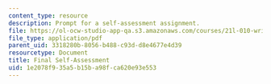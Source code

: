 ```yaml
---
content_type: resource
description: Prompt for a self-assessment assignment.
file: https://ol-ocw-studio-app-qa.s3.amazonaws.com/courses/21l-010-writing-with-shakespeare-fall-2010/1e2078f935a5b15ba98fca620e93e553_MIT21L_010F10_assn09.pdf
file_type: application/pdf
parent_uid: 3318280b-8056-b488-c93d-d8e4677e4d39
resourcetype: Document
title: Final Self-Assessment
uid: 1e2078f9-35a5-b15b-a98f-ca620e93e553
---
```

